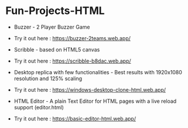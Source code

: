# Fun-Projects-HTML

* Buzzer - 2 Player Buzzer Game

* Try it out here : https://buzzer-2teams.web.app/

* Scribble - based on HTML5 canvas

* Try it out here : https://scribble-b8dac.web.app/

* Desktop replica with few functionalities - Best results with 1920x1080 resolution and 125% scaling

* Try it out here : https://windows-desktop-clone-html.web.app/

* HTML Editor - A plain Text Editor for HTML pages with a live reload support (editor.html)

* Try it out here : https://basic-editor-html.web.app/
